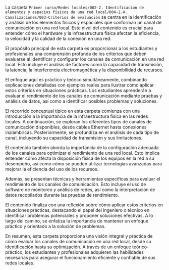 La carpeta `Primer curso/Redes locales/002-2. Identificacion de elementos y espacios fisicos de una red local/004-2.4. Canalizaciones/003-Criterios de evaluación` se centra en la identificación y análisis de los elementos físicos y espaciales que conforman un canal de comunicación en una red local. Este nivel del contenido es crucial para entender cómo el hardware y la infraestructura física afectan la eficiencia, la velocidad y la calidad de la conexión en una red.

El propósito principal de esta carpeta es proporcionar a los estudiantes y profesionales una comprensión profunda de los criterios que deben evaluarse al identificar y configurar los canales de comunicación en una red local. Esto incluye el análisis de factores como la capacidad de transmisión, la latencia, la interferencia electromagnética y la disponibilidad de recursos.

El enfoque aquí es práctico y teórico simultáneamente, combinando explicaciones detalladas con ejemplos reales para ilustrar cómo aplicar estos criterios en situaciones prácticas. Los estudiantes aprenderán a evaluar el rendimiento de los canales de comunicación mediante pruebas y análisis de datos, así como a identificar posibles problemas y soluciones.

El recorrido conceptual típico en esta carpeta comienza con una introducción a la importancia de la infraestructura física en las redes locales. A continuación, se exploran los diferentes tipos de canales de comunicación disponibles, desde cables Ethernet hasta conexiones inalámbricas. Posteriormente, se profundiza en el análisis de cada tipo de canal, incluyendo su capacidad de transmisión y sus limitaciones.

El contenido también aborda la importancia de la configuración adecuada de los canales para optimizar el rendimiento de una red local. Esto implica entender cómo afecta la disposición física de los equipos en la red a su desempeño, así como cómo se pueden utilizar tecnologías avanzadas para mejorar la eficiencia del uso de los recursos.

Además, se presentan técnicas y herramientas específicas para evaluar el rendimiento de los canales de comunicación. Esto incluye el uso de software de monitoreo y análisis de redes, así como la interpretación de datos recopilados durante las pruebas de rendimiento.

El contenido finaliza con una reflexión sobre cómo aplicar estos criterios en situaciones prácticas, destacando el papel del ingeniero o técnico en identificar problemas potenciales y proponer soluciones efectivas. A lo largo del camino, se enfatiza la importancia de mantener un enfoque práctico y orientado a la solución de problemas.

En resumen, esta carpeta proporciona una visión integral y práctica de cómo evaluar los canales de comunicación en una red local, desde su identificación hasta su optimización. A través de un enfoque teórico-práctico, los estudiantes y profesionales adquieren las habilidades necesarias para asegurar el funcionamiento eficiente y confiable de sus redes locales.
